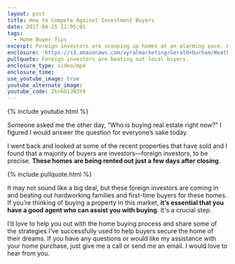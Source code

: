 ```yaml
---
layout: post
title: How to Compete Against Investment Buyers
date: 2017-04-25 11:05:01
tags:
  - Home Buyer Tips
excerpt: Foreign investors are scooping up homes at an alarming pace. Here’s how you can make your offer stand up to theirs.
enclosure: 'https://s3.amazonaws.com/vyralmarketing/Gerald+Durham/Weatherford%2C+TX+Real+Estate+You+Need+A+Good+Agent.mp4'
pullquote: Foreign investors are beating out local buyers.
enclosure_type: video/mp4
enclosure_time:
use_youtube_image: true
youtube_alternate_image:
youtube_code: ZknkD1JN3Y4
---
```



{% include youtube.html %}

Someone asked me the other day, “Who is buying real estate right now?” I figured I would answer the question for everyone’s sake today.

I went back and looked at some of the recent properties that have sold and I found that a majority of buyers are investors—foreign investors, to be precise. **These homes are being rented out just a few days after closing**.

{% include pullquote.html %}

It may not sound like a big deal, but these foreign investors are coming in and beating out hardworking families and first-time buyers for these homes. If you’re thinking of buying a property in this market, **it’s essential that you have a good agent who can assist you with buying**. It's a crucial step.

I’d love to help you out with the home buying process and share some of the strategies I’ve successfully used to help buyers secure the home of their dreams. If you have any questions or would like my assistance with your home purchase, just give me a call or send me an email. I would love to hear from you.